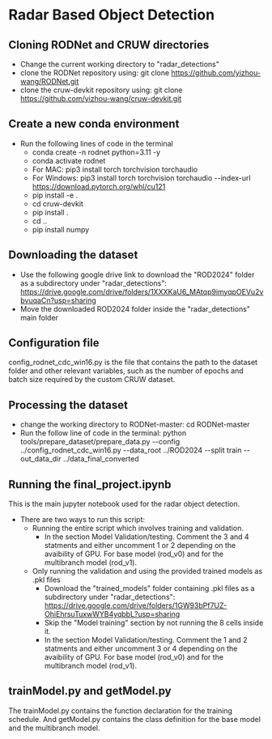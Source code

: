 # Radar Based Object Detection
## Cloning RODNet and CRUW directories
-  Change the current working directory to "radar_detections"
- clone the RODNet repository using: git clone https://github.com/yizhou-wang/RODNet.git
- clone the cruw-devkit repository using: git clone https://github.com/yizhou-wang/cruw-devkit.git
## Create a new conda environment
- Run the following lines of code in the terminal
    - conda create -n rodnet python=3.11 -y
    - conda activate rodnet
    - For MAC: pip3 install torch torchvision torchaudio
    - For Windows: pip3 install torch torchvision torchaudio --index-url https://download.pytorch.org/whl/cu121
    - pip install -e .
    - cd cruw-devkit
    - pip install .
    - cd ..
    - pip install numpy

## Downloading the dataset
- Use the following google drive link to download the "ROD2024" folder as a subdirectory under "radar_detections": https://drive.google.com/drive/folders/1XXXKaU6_MAtqp9imyqpOEVu2vbvuqaCn?usp=sharing
- Move the downloaded ROD2024 folder inside the "radar_detections" main folder

## Configuration file
config_rodnet_cdc_win16.py is the file that contains the path to the dataset folder and other relevant variables, such as the number of epochs and batch size required by the custom CRUW dataset.

## Processing the dataset
- change the working directory to RODNet-master:
cd RODNet-master
- Run the follow line of code in the terminal: python tools/prepare_dataset/prepare_data.py --config ../config_rodnet_cdc_win16.py --data_root ../ROD2024 --split train --out_data_dir ../data_final_converted

## Running the final_project.ipynb
This is the main jupyter notebook used for the radar object detection.

- There are two ways to run this script:
    - Running the entire script which involves training and validation.
        - In the section Model Validation/testing. Comment the 3 and 4 statments and either uncomment 1 or 2 depending on the avaibility of GPU. For base model (rod_v0) and for the multibranch model (rod_v1).
    - Only running the validation and using the provided trained models as .pkl files
        - Download the "trained_models" folder containing .pkl files as a subdirectory under "radar_detections": https://drive.google.com/drive/folders/1GW93bPf7UZ-OhiEhrsuTuxwWYB4yqbbL?usp=sharing 
        - Skip the "Model training" section by not running the 8 cells inside it.
        - In the section Model Validation/testing. Comment the 1 and 2 statments and either uncomment 3 or 4 depending on the avaibility of GPU. For base model (rod_v0) and for the multibranch model (rod_v1).

## trainModel.py and getModel.py
The trainModel.py contains the function declaration for the training schedule. And getModel.py contains the class definition for the base model and the multibranch model.
